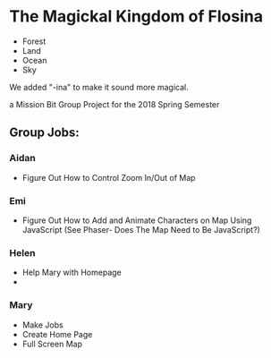 # The Magickal Kingdom of Flosina

* Forest
* Land
* Ocean
* Sky

We added "-ina" to make it sound more magical.

a Mission Bit Group Project for the 2018 Spring Semester

## Group Jobs:

### Aidan
* Figure Out How to Control Zoom In/Out of Map

### Emi
* Figure Out How to Add and Animate Characters on Map Using JavaScript (See Phaser- Does The Map Need to Be JavaScript?)

### Helen
* Help Mary with Homepage
*

### Mary
* Make Jobs
* Create Home Page
* Full Screen Map
